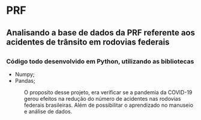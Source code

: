 <h1>PRF</h1>
<h2>Analisando a base de dados da PRF referente aos acidentes de trânsito em rodovias federais<h2> 
<h3>Código todo desenvolvido em Python, utilizando as bibliotecas</h3>
<ul>
<li>Numpy;
<li>Pandas;
<ul>


<p>O proposito desse projeto, era verificar se a pandemia da COVID-19 gerou efeitos na redução do número de acidentes nas rodovias federais brasileiras.
 Além de possibilitar o aprendizado no manuseio e análise de dados.
</p>
